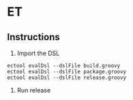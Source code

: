 # ET

## Instructions
1. Import the DSL
```
ectool evalDsl --dslFile build.groovy
ectool evalDsl --dslFile package.groovy
ectool evalDsl --dslFile release.groovy
```
1. Run release